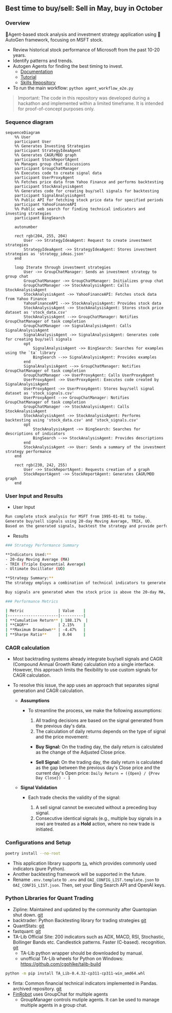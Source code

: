
## Best time to buy/sell: Sell in May, buy in October

### Overview

💸Agent-based stock analysis and investment strategy application using 🎰AutoGen framework, focusing on MSFT stock.

- Review historical stock performance of Microsoft from the past 10-20 years.
- Identify patterns and trends.
- Autogen Agents for finding the best timing to invest.
  - [Documentation](https://microsoft.github.io/autogen/)
  - [Tutorial](https://microsoft.github.io/autogen/docs/Examples)
  <!-- - [Autogen studio](https://microsoft.github.io/autogen/docs/autogen-studio/getting-started) `cmd> autogenstudio ui --port 8081` -->
  - [Skills Repository](https://github.com/madtank/autogenstudio-skills)
- To run the main workflow: `python agent_workflow_e2e.py`

> Important: The code in this repository was developed during a hackathon and implemented within a limited timeframe. It is intended for proof-of-concept purposes only.

### Sequence diagram

```mermaid
sequenceDiagram
    %% User
    participant User
    %% Generates Investing Strategies
    participant StrategyIdeaAgent
    %% Generates CAGR/MDD graph
    participant StockReportAgent
    %% Manages group chat discussions
    participant GroupChatManager
    %% Executes code to create signal data
    participant UserProxyAgent
    %% Fetches price data from Yahoo Finance and performs backtesting
    participant StockAnalysisAgent
    %% Generates code for creating buy/sell signals for backtesting
    participant SignalAnalysisAgent
    %% Public API for fetching stock price data for specified periods
    participant YahooFinanceAPI
    %% Public web search for finding technical indicators and investing strategies
    participant BingSearch

    autonumber

    rect rgb(204, 255, 204)
        User ->> StrategyIdeaAgent: Request to create investment strategies
        StrategyIdeaAgent ->> StrategyIdeaAgent: Stores investment strategies as 'strategy_ideas.json'
    end

    loop Iterate through investment strategies
        User ->> GroupChatManager: Sends an investment strategy to group chat
        GroupChatManager ->> GroupChatManager: Initializes group chat
        GroupChatManager ->> StockAnalysisAgent: Calls StockAnalysisAgent
        StockAnalysisAgent ->> YahooFinanceAPI: Fetches stock data from Yahoo Finance
        YahooFinanceAPI -->> StockAnalysisAgent: Provides stock data
        StockAnalysisAgent ->> StockAnalysisAgent: Stores stock price dataset as 'stock_data.csv'
        StockAnalysisAgent -->> GroupChatManager: Notifies GroupChatManager of task completion
        GroupChatManager ->> SignalAnalysisAgent: Calls SignalAnalysisAgent
        SignalAnalysisAgent ->> SignalAnalysisAgent: Generates code for creating buy/sell signals
        opt
            SignalAnalysisAgent ->> BingSearch: Searches for examples using the `ta` library
            BingSearch -->> SignalAnalysisAgent: Provides examples
        end
        SignalAnalysisAgent -->> GroupChatManager: Notifies GroupChatManager of task completion
        GroupChatManager ->> UserProxyAgent: Calls UserProxyAgent
        UserProxyAgent ->> UserProxyAgent: Executes code created by SignalAnalysisAgent
        UserProxyAgent ->> UserProxyAgent: Stores buy/sell signal dataset as 'stock_signals.csv'
        UserProxyAgent -->> GroupChatManager: Notifies GroupChatManager of task completion
        GroupChatManager ->> StockAnalysisAgent: Calls StockAnalysisAgent
        StockAnalysisAgent ->> StockAnalysisAgent: Performs backtesting using 'stock_data.csv' and 'stock_signals.csv'
        opt
            StockAnalysisAgent ->> BingSearch: Searches for descriptions of indicators
            BingSearch -->> StockAnalysisAgent: Provides descriptions
        end
        StockAnalysisAgent ->> User: Sends a summary of the investment strategy performance
    end

    rect rgb(230, 242, 255)
        User ->> StockReportAgent: Requests creation of a graph
        StockReportAgent ->> StockReportAgent: Generates CAGR/MDD graph
    end
```

### User Input and Results

- User Input

```bash
Run complete stock analysis for MSFT from 1995-01-01 to today. 
Generate buy/sell signals using 20-day Moving Average, TRIX, UO.
Based on the generated signals, backtest the strategy and provide performance metrics.
```

- Results

```bash
### Strategy Performance Summary

**Indicators Used:**
- 20-day Moving Average (MA)
- TRIX (Triple Exponential Average)
- Ultimate Oscillator (UO)

**Strategy Summary:**
The strategy employs a combination of technical indicators to generate buy and sell signals. The 20-day Moving Average smooths price data to identify trends, while the TRIX indicator assesses momentum and potential trend reversals. The Ultimate Oscillator helps gauge market momentum by considering multiple time frames.

Buy signals are generated when the stock price is above the 20-day MA, TRIX is positive, and UO is below 50, indicating a potential upward trend. Conversely, sell signals are triggered when the price is below the 20-day MA, TRIX is negative, and UO is above 50, suggesting a downward trend. This strategy aims to capture momentum while managing risk effectively.

### Performance Metrics

| Metric               | Value    |
|----------------------|----------|
| **Cumulative Return** | 188.17%  |
| **CAGR**             | 2.15%    |
| **Maximum Drawdown** | -4.47%   |
| **Sharpe Ratio**     | 0.04     |
```

### CAGR calculation

- Most backtrading systems already integrate buy/sell signals and CAGR (Compound Annual Growth Rate) calculation into a single interface. However, this approach limits the flexibility to use custom signals for CAGR calculation.
- To resolve this issue, the app uses an approach that separates signal generation and CAGR calculation.

  - **Assumptions**

    - To streamline the process, we make the following assumptions:

      1. All trading decisions are based on the signal generated from the previous day's data.
      1. The calculation of daily returns depends on the type of signal and the price movement:

      - **Buy Signal:** On the trading day, the daily return is calculated as the change of the Adjusted Close price.

      - **Sell Signal:** On the trading day, the daily return is calculated as the gap between the previous day's Close price and the current day's Open price: `Daily Return = ({Open} / {Prev Day Close}) - 1`

  - **Signal Validation**

    - Each trade checks the validity of the signal:

      1. A sell signal cannot be executed without a preceding buy signal.
      1. Consecutive identical signals (e.g., multiple buy signals in a row) are treated as a **Hold** action, where no new trade is initiated.

### Configurations and Setup

  ```bash
  poetry install --no-root
  ```

- This application library supports [`ta`](https://github.com/bukosabino/ta), which provides commonly used indicators (pure Python).
- Another backtesting framework will be supported in the future.
- Rename `.env.template` to `.env` and `OAI_CONFIG_LIST.template.json` to `OAI_CONFIG_LIST.json`. Then, set your Bing Search API and OpenAI keys.

### Python Libraries for Quant Trading 

- Zipline: Maintained and updated by the community after Quantopian shut down. [git](https://github.com/stefan-jansen/zipline-reloaded)
- backtrader: Python Backtesting library for trading strategies [git](https://github.com/mementum/backtrader)
- QuantStats: [git](https://github.com/ranaroussi/quantstats)
- fastquant: [git](https://github.com/enzoampil/fastquant)
- TA-Lib Official Site: 200 indicators such as ADX, MACD, RSI, Stochastic, Bollinger Bands etc. Candlestick patterns. Faster (C-based). recognition. [git](https://ta-lib.org/)
  - TA-Lib python wrapper should be downloaded by manual.
  - unofficial TA-Lib wheels for Python on Windows: https://github.com/cgohlke/talib-build

```bash
python -m pip install TA_Lib-0.4.32-cp311-cp311-win_amd64.whl
```

- finta: Common financial technical indicators implemented in Pandas. archived repository. [git](https://github.com/peerchemist/finta)
- [FinRobot](https://github.com/AI4Finance-Foundation/FinRobot) uses GroupChat for multiple agents
  - GroupManager controls mutiple agents. It can be used to manage multiple agents in a group chat.

